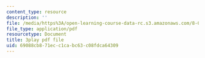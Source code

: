 ```yaml
---
content_type: resource
description: ''
file: /media/https%3A/open-learning-course-data-rc.s3.amazonaws.com/8-03sc-physics-iii-vibrations-and-waves-fall-2016/69088cb871ecc1cabc63c08fdca64309_TjxR7lAwWhI.pdf
file_type: application/pdf
resourcetype: Document
title: 3play pdf file
uid: 69088cb8-71ec-c1ca-bc63-c08fdca64309
---
```

